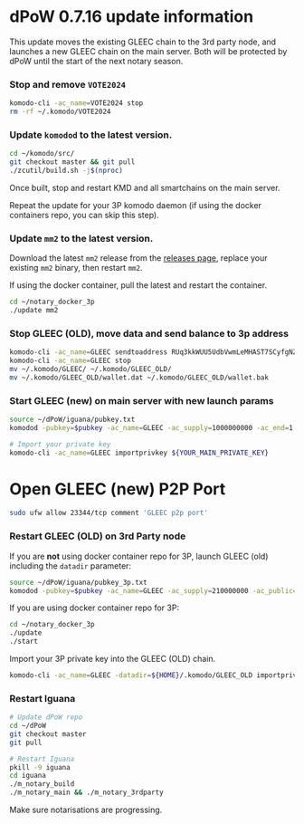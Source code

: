# dPoW 0.7.16 update information

This update moves the existing GLEEC chain to the 3rd party node, and launches a new GLEEC chain on the main server. Both will be protected by dPoW until the start of the next notary season.


### Stop and remove `VOTE2024`

```bash
komodo-cli -ac_name=VOTE2024 stop
rm -rf ~/.komodo/VOTE2024
```

### Update `komodod` to the latest version.

```bash
cd ~/komodo/src/
git checkout master && git pull
./zcutil/build.sh -j$(nproc)
```
Once built, stop and restart KMD and all smartchains on the main server.

Repeat the update for your 3P komodo daemon (if using the docker containers repo, you can skip this step).


### Update `mm2` to the latest version.

Download the latest `mm2` release from the [releases page](https://github.com/KomodoPlatform/komodo-defi-framework/releases/tag/v2.1.0-beta), replace your existing `mm2` binary, then restart `mm2`.

If using the docker container, pull the latest and restart the container.

```bash
cd ~/notary_docker_3p
./update mm2
```

### Stop GLEEC (OLD), move data and send balance to 3p address

```bash
komodo-cli -ac_name=GLEEC sendtoaddress RUq3kkWUU5UdbVwmLeMHAST7SCyfgNZsBA $(komodo-cli -ac_name=GLEEC getbalance) "" "" true
komodo-cli -ac_name=GLEEC stop
mv ~/.komodo/GLEEC/ ~/.komodo/GLEEC_OLD/
mv ~/.komodo/GLEEC_OLD/wallet.dat ~/.komodo/GLEEC_OLD/wallet.bak
```

### Start GLEEC (new) on main server with new launch params

```bash
source ~/dPoW/iguana/pubkey.txt
komodod -pubkey=$pubkey -ac_name=GLEEC -ac_supply=1000000000 -ac_end=1 -ac_public=1 -ac_staked=50 -addnode=65.21.52.182 -addnode=135.181.80.132 &

# Import your private key
komodo-cli -ac_name=GLEEC importprivkey ${YOUR_MAIN_PRIVATE_KEY}
```

# Open GLEEC (new) P2P Port
    
```bash
sudo ufw allow 23344/tcp comment 'GLEEC p2p port'
```

### Restart GLEEC (OLD) on 3rd Party node

If you are **not** using docker container repo for 3P, launch GLEEC (old) including the `datadir` parameter:

```bash
source ~/dPoW/iguana/pubkey_3p.txt
komodod -pubkey=$pubkey -ac_name=GLEEC -ac_supply=210000000 -ac_public=1 -ac_staked=100 -addnode=95.217.161.126 -addnode=209.222.101.247 -addnode=103.195.100.32 -datadir=${HOME}/.komodo/GLEEC_OLD &
```

If you are using docker container repo for 3P:

```bash
cd ~/notary_docker_3p
./update
./start
```

Import your 3P private key into the GLEEC (OLD) chain.
    
```bash
komodo-cli -ac_name=GLEEC -datadir=${HOME}/.komodo/GLEEC_OLD importprivkey ${YOUR_3P_PRIVATE_KEY} 
```

### Restart Iguana

```bash
# Update dPoW repo
cd ~/dPoW
git checkout master
git pull

# Restart Iguana
pkill -9 iguana
cd iguana
./m_notary_build
./m_notary_main && ./m_notary_3rdparty
```

Make sure notarisations are progressing.
